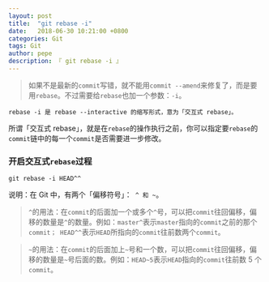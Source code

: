 ```yaml
---
layout: post
title:  "git rebase -i"
date:   2018-06-30 10:21:00 +0800
categories: Git
tags: Git
author: pepe
description: 『 git rebase -i 』
---
```


> 如果不是最新的`commit`写错，就不能用`commit --amend`来修复了，而是要用`rebase`。不过需要给`rebase`也加一个参数：`-i`。

```
rebase -i 是 rebase --interactive 的缩写形式，意为「交互式 rebase」。
```

所谓「交互式 rebase」，就是在`rebase`的操作执行之前，你可以指定要`rebase`的`commit`链中的每一个`commit`是否需要进一步修改。

### **开启交互式`rebase`过程**
```
git rebase -i HEAD^^
```

说明：在 Git 中，有两个「偏移符号」：` ^ 和 ~`。 

> `^`的用法：在`commit`的后面加一个或多个`^`号，可以把`commit`往回偏移，偏移的数量是`^`的数量。例如：`master^`表示`master`指向的`commit`之前的那个`commit； HEAD^^`表示`HEAD`所指向的`commit`往前数两个`commit`。

> `~`的用法：在`commit`的后面加上`~`号和一个数，可以把`commit`往回偏移，偏移的数量是`~`号后面的数。例如：`HEAD~5`表示`HEAD`指向的`commit`往前数 5 个`commit`。














